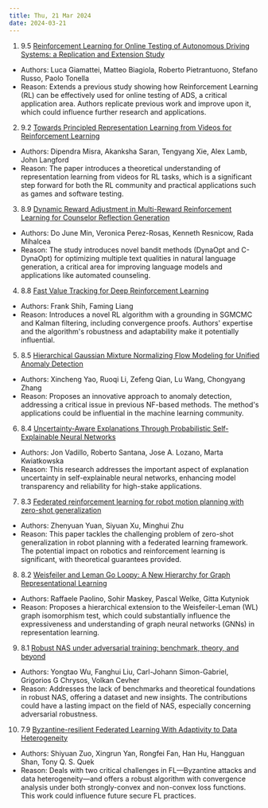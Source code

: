 ```yaml
---
title: Thu, 21 Mar 2024
date: 2024-03-21
---
```

1. 9.5 [Reinforcement Learning for Online Testing of Autonomous Driving Systems: a Replication and Extension Study](https://arxiv.org/abs/2403.13729)
* Authors: Luca Giamattei, Matteo Biagiola, Roberto Pietrantuono, Stefano Russo, Paolo Tonella
* Reason: Extends a previous study showing how Reinforcement Learning (RL) can be effectively used for online testing of ADS, a critical application area. Authors replicate previous work and improve upon it, which could influence further research and applications.

2. 9.2 [Towards Principled Representation Learning from Videos for Reinforcement Learning](https://arxiv.org/abs/2403.13765)
* Authors: Dipendra Misra, Akanksha Saran, Tengyang Xie, Alex Lamb, John Langford
* Reason: The paper introduces a theoretical understanding of representation learning from videos for RL tasks, which is a significant step forward for both the RL community and practical applications such as games and software testing.

3. 8.9 [Dynamic Reward Adjustment in Multi-Reward Reinforcement Learning for Counselor Reflection Generation](https://arxiv.org/abs/2403.13578)
* Authors: Do June Min, Veronica Perez-Rosas, Kenneth Resnicow, Rada Mihalcea
* Reason: The study introduces novel bandit methods (DynaOpt and C-DynaOpt) for optimizing multiple text qualities in natural language generation, a critical area for improving language models and applications like automated counseling.

4. 8.8 [Fast Value Tracking for Deep Reinforcement Learning](https://arxiv.org/abs/2403.13178)
* Authors: Frank Shih, Faming Liang
* Reason: Introduces a novel RL algorithm with a grounding in SGMCMC and Kalman filtering, including convergence proofs. Authors' expertise and the algorithm's robustness and adaptability make it potentially influential.

5. 8.5 [Hierarchical Gaussian Mixture Normalizing Flow Modeling for Unified Anomaly Detection](https://arxiv.org/abs/2403.13349)
* Authors: Xincheng Yao, Ruoqi Li, Zefeng Qian, Lu Wang, Chongyang Zhang
* Reason: Proposes an innovative approach to anomaly detection, addressing a critical issue in previous NF-based methods. The method's applications could be influential in the machine learning community.

6. 8.4 [Uncertainty-Aware Explanations Through Probabilistic Self-Explainable Neural Networks](https://arxiv.org/abs/2403.13740)
* Authors: Jon Vadillo, Roberto Santana, Jose A. Lozano, Marta Kwiatkowska
* Reason: This research addresses the important aspect of explanation uncertainty in self-explainable neural networks, enhancing model transparency and reliability for high-stake applications.

7. 8.3 [Federated reinforcement learning for robot motion planning with zero-shot generalization](https://arxiv.org/abs/2403.13245)
* Authors: Zhenyuan Yuan, Siyuan Xu, Minghui Zhu
* Reason: This paper tackles the challenging problem of zero-shot generalization in robot planning with a federated learning framework. The potential impact on robotics and reinforcement learning is significant, with theoretical guarantees provided.

8. 8.2 [Weisfeiler and Leman Go Loopy: A New Hierarchy for Graph Representational Learning](https://arxiv.org/abs/2403.13749)
* Authors: Raffaele Paolino, Sohir Maskey, Pascal Welke, Gitta Kutyniok
* Reason: Proposes a hierarchical extension to the Weisfeiler-Leman (WL) graph isomorphism test, which could substantially influence the expressiveness and understanding of graph neural networks (GNNs) in representation learning.

9. 8.1 [Robust NAS under adversarial training: benchmark, theory, and beyond](https://arxiv.org/abs/2403.13134)
* Authors: Yongtao Wu, Fanghui Liu, Carl-Johann Simon-Gabriel, Grigorios G Chrysos, Volkan Cevher
* Reason: Addresses the lack of benchmarks and theoretical foundations in robust NAS, offering a dataset and new insights. The contributions could have a lasting impact on the field of NAS, especially concerning adversarial robustness.

10. 7.9 [Byzantine-resilient Federated Learning With Adaptivity to Data Heterogeneity](https://arxiv.org/abs/2403.13374)
* Authors: Shiyuan Zuo, Xingrun Yan, Rongfei Fan, Han Hu, Hangguan Shan, Tony Q. S. Quek
* Reason: Deals with two critical challenges in FL—Byzantine attacks and data heterogeneity—and offers a robust algorithm with convergence analysis under both strongly-convex and non-convex loss functions. This work could influence future secure FL practices.


